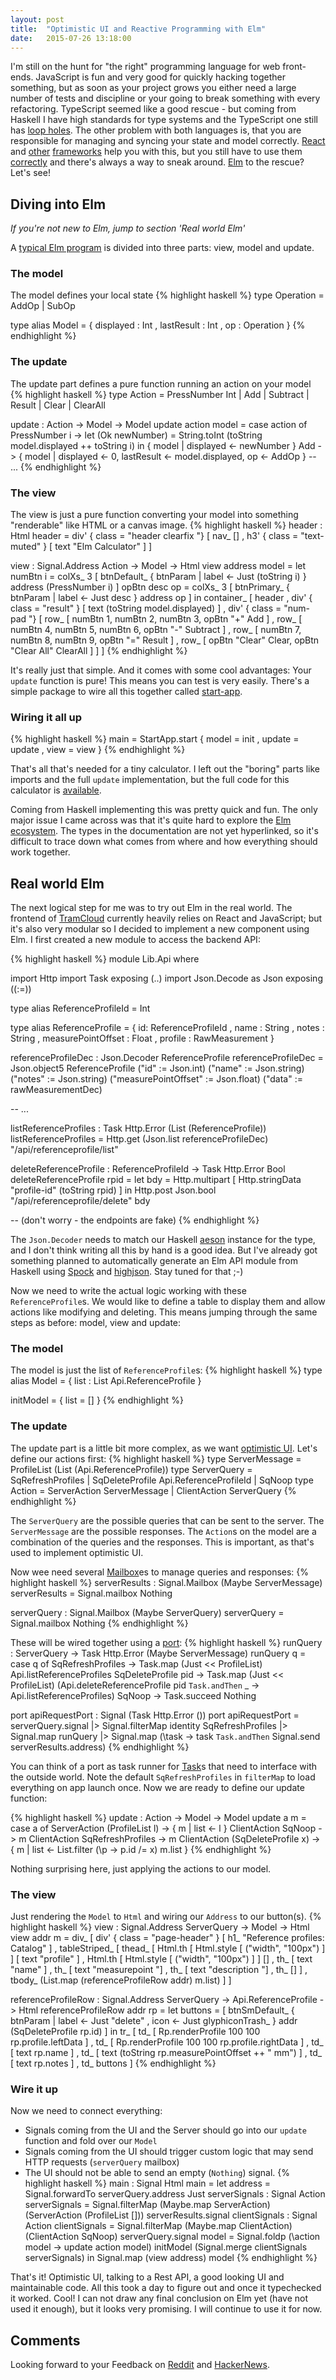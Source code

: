 ```yaml
---
layout: post
title:  "Optimistic UI and Reactive Programming with Elm"
date:   2015-07-26 13:18:00
---
```


I'm still on the hunt for "the right" programming language for web front-ends. JavaScript is fun and very good for quickly hacking together something, but as soon as your project grows you either need a large number of tests and discipline or your going to break something with every refactoring. TypeScript seemed like a good rescue - but coming from Haskell I have high standards for type systems and the TypeScript one still has [loop holes][ts-this]. The other problem with both languages is, that you are responsible for managing and syncing your state and model correctly. [React][react-js] and [other][rxjs] [frameworks][ember] help you with this, but you still have to use them [correctly][flux] and there's always a way to sneak around. [Elm][elm] to the rescue? Let's see!

## Diving into Elm

*If you're not new to Elm, jump to section 'Real world Elm'*

A [typical Elm program][elm-arch] is divided into three parts: view, model and update. 

### The model 

The model defines your local state
{% highlight haskell %}
type Operation
   = AddOp
   | SubOp

type alias Model =
    { displayed : Int
    , lastResult : Int 
    , op : Operation
    }
{% endhighlight %}

### The update

The update part defines a pure function running an action on your model
{% highlight haskell %}
type Action
   = PressNumber Int
   | Add
   | Subtract
   | Result
   | Clear
   | ClearAll

update : Action -> Model -> Model
update action model =
    case action of
        PressNumber i -> 
            let (Ok newNumber) = String.toInt (toString model.displayed ++ toString i)
            in { model | displayed <- newNumber }
        Add ->
            { model | displayed <- 0, lastResult <- model.displayed, op <- AddOp }
        -- ...
{% endhighlight %}

### The view

The view is just a pure function converting your model into something "renderable" like HTML or a canvas image.
{% highlight haskell %}
header : Html
header =
    div' { class = "header clearfix "} 
    [ nav_  []
    , h3' { class = "text-muted" } [ text "Elm Calculator" ]
    ]

view : Signal.Address Action -> Model -> Html
view address model =
    let numBtn i =
            colXs_ 3 [ btnDefault_ { btnParam | label <- Just (toString i) } address (PressNumber i) ]
        opBtn desc op =
            colXs_ 3 [ btnPrimary_ { btnParam | label <- Just desc } address op ]
    in container_ 
        [ header
        , div' { class = "result" } [ text (toString model.displayed) ]
        , div' { class = "num-pad "}
           [ row_ [ numBtn 1, numBtn 2, numBtn 3, opBtn "+" Add ]
           , row_ [ numBtn 4, numBtn 5, numBtn 6, opBtn "-" Subtract ]
           , row_ [ numBtn 7, numBtn 8, numBtn 9, opBtn "=" Result ]
           , row_ [ opBtn "Clear" Clear, opBtn "Clear All" ClearAll ]
           ]
        ]
{% endhighlight %}

It's really just that simple. And it comes with some cool advantages: Your `update` function is pure! This means you can test is very easily. There's a simple package to wire all this together called [start-app][elm-startapp]. 

### Wiring it all up
{% highlight haskell %}
main =
    StartApp.start
    { model = init
    , update = update
    , view = view
    }
{% endhighlight %}

That's all that's needed for a tiny calculator. I left out the "boring" parts like imports and the full `update` implementation, but the full code for this calculator is [available][elm-calc].

Coming from Haskell implementing this was pretty quick and fun. The only major issue I came across was that it's quite hard to explore the [Elm ecosystem][elm-packages]. The types in the documentation are not yet hyperlinked, so it's difficult to trace down what comes from where and how everything should work together.

## Real world Elm

The next logical step for me was to try out Elm in the real world. The frontend of [TramCloud][tc] currently heavily relies on React and JavaScript; but it's also very modular so I decided to implement a new component using Elm. I first created a new module to access the backend API:

{% highlight haskell %}
module Lib.Api where

import Http
import Task exposing (..)
import Json.Decode as Json exposing ((:=))

type alias ReferenceProfileId = Int

type alias ReferenceProfile =
    { id: ReferenceProfileId
    , name : String
    , notes : String
    , measurePointOffset : Float
    , profile : RawMeasurement
    }

referenceProfileDec : Json.Decoder ReferenceProfile
referenceProfileDec =
    Json.object5 ReferenceProfile 
        ("id" := Json.int)
        ("name" := Json.string)
        ("notes" := Json.string)
        ("measurePointOffset" := Json.float)
        ("data" := rawMeasurementDec)

-- ...

listReferenceProfiles : Task Http.Error (List (ReferenceProfile))
listReferenceProfiles =
    Http.get (Json.list referenceProfileDec) "/api/referenceprofile/list"

deleteReferenceProfile : ReferenceProfileId -> Task Http.Error Bool
deleteReferenceProfile rpid =
    let bdy = Http.multipart [ Http.stringData "profile-id" (toString rpid) ]
    in Http.post Json.bool "/api/referenceprofile/delete" bdy

-- (don't worry - the endpoints are fake)
{% endhighlight %}

The `Json.Decoder` needs to match our Haskell [aeson][hs-aeson] instance for the type, and I don't think writing all this by hand is a good idea. But I've already got something planned to automatically generate an Elm API module from Haskell using [Spock][hs-spock] and [highjson][hs-highjson]. Stay tuned for that ;-)

Now we need to write the actual logic working with these `ReferenceProfile`s. We would like to define a table to display them and allow actions like modifying and deleting. This means jumping through the same steps as before: model, view and update:

### The model 

The model is just the list of `ReferenceProfile`s:
{% highlight haskell %}
type alias Model = 
    { list : List Api.ReferenceProfile 
    }

initModel =
    { list = []
    }
{% endhighlight %}

### The update

The update part is a little bit more complex, as we want [optimistic UI][meteor-latency]. Let's define our actions first:
{% highlight haskell %}
type ServerMessage 
    = ProfileList (List (Api.ReferenceProfile))
type ServerQuery 
    = SqRefreshProfiles
    | SqDeleteProfile Api.ReferenceProfileId
    | SqNoop
type Action 
    = ServerAction ServerMessage
    | ClientAction ServerQuery
{% endhighlight %}

The `ServerQuery` are the possible queries that can be sent to the server. The `ServerMessage` are the possible responses. The `Action`s on the model are a combination of the queries and the responses. This is important, as that's used to implement optimistic UI. 

Now wee need several [Mailbox][elm-mailbox]es to manage queries and responses:
{% highlight haskell %}
serverResults : Signal.Mailbox (Maybe ServerMessage)
serverResults =
    Signal.mailbox Nothing

serverQuery : Signal.Mailbox (Maybe ServerQuery)
serverQuery =
    Signal.mailbox Nothing
{% endhighlight %}

These will be wired together using a [port][elm-port]:
{% highlight haskell %}
runQuery : ServerQuery -> Task Http.Error (Maybe ServerMessage)
runQuery q =
    case q of
        SqRefreshProfiles -> 
            Task.map (Just << ProfileList) Api.listReferenceProfiles
        SqDeleteProfile pid ->
            Task.map (Just << ProfileList) (Api.deleteReferenceProfile pid `Task.andThen` \_ -> Api.listReferenceProfiles)
        SqNoop ->
            Task.succeed Nothing

port apiRequestPort : Signal (Task Http.Error ())
port apiRequestPort =
    serverQuery.signal
    |> Signal.filterMap identity SqRefreshProfiles
    |> Signal.map runQuery
    |> Signal.map (\task -> task `Task.andThen` Signal.send serverResults.address)
{% endhighlight %}

You can think of a port as task runner for [Task][elm-task]s that need to interface with the outside world. Note the default `SqRefreshProfiles` in `filterMap` to load everything on app launch once. Now we are ready to define our update function:

{% highlight haskell %}
update : Action -> Model -> Model
update a m =
    case a of
        ServerAction (ProfileList l) -> { m | list <- l }
        ClientAction SqNoop -> m
        ClientAction SqRefreshProfiles -> m
        ClientAction (SqDeleteProfile x) -> { m | list <- List.filter (\p -> p.id /= x) m.list }
{% endhighlight %}

Nothing surprising here, just applying the actions to our model.

### The view

Just rendering the `Model` to `Html` and wiring our `Address` to our button(s).
{% highlight haskell %}
view : Signal.Address ServerQuery -> Model -> Html
view addr m = 
    div_ 
    [ div' { class = "page-header" } [ h1_ "Reference profiles: Catalog" ]
    , tableStriped_
        [ thead_
            [ Html.th [ Html.style [ ("width", "100px") ] ] [ text "profile" ]
            , Html.th [ Html.style [ ("width", "100px") ] ] []
            , th_ [ text "name" ]
            , th_ [ text "measurepoint "]
            , th_ [ text "description "]
            , th_ []
            ]
        , tbody_ (List.map (referenceProfileRow addr) m.list)
        ]
    ]
   
referenceProfileRow : Signal.Address ServerQuery -> Api.ReferenceProfile -> Html
referenceProfileRow addr rp =
    let buttons =
            [ btnSmDefault_ 
                    { btnParam 
                        | label <- Just "delete"
                        , icon <- Just glyphiconTrash_
                    } addr (SqDeleteProfile rp.id)
            ]
    in tr_
        [ td_ [ Rp.renderProfile 100 100 rp.profile.leftData ]
        , td_ [ Rp.renderProfile 100 100 rp.profile.rightData ]
        , td_ [ text rp.name ]
        , td_ [ text (toString rp.measurePointOffset ++ " mm") ]
        , td_ [ text rp.notes ]
        , td_ buttons
        ] 
{% endhighlight %}

### Wire it up

Now we need to connect everything: 

* Signals coming from the UI and the Server should go into our `update` function and fold over our `Model`
* Signals coming from the UI should trigger custom logic that may send HTTP requests (`serverQuery` mailbox)
* The UI should not be able to send an empty (`Nothing`) signal.
{% highlight haskell %}
main : Signal Html
main =
    let address = Signal.forwardTo serverQuery.address Just
        serverSignals : Signal Action
        serverSignals =
            Signal.filterMap (Maybe.map ServerAction) (ServerAction (ProfileList [])) serverResults.signal
        clientSignals : Signal Action
        clientSignals =
            Signal.filterMap (Maybe.map ClientAction) (ClientAction SqNoop) serverQuery.signal
        model =
            Signal.foldp (\action model -> update action model) initModel (Signal.merge clientSignals serverSignals)
    in Signal.map (view address) model
{% endhighlight %}

That's it! Optimistic UI, talking to a Rest API, a good looking UI and maintainable code. All this took a day to figure out and once it typechecked it worked. Cool! I can not draw any final conclusion on Elm yet (have not used it enough), but it looks very promising. I will continue to use it for now.

## Comments

Looking forward to your Feedback on [Reddit][reddit-post] and [HackerNews][hn-post].

[ts-this]: /2015/07/19/typescript-class-method-this.html
[react-js]: https://facebook.github.io/react/
[flux]: https://facebook.github.io/flux/docs/overview.html
[rxjs]: http://reactivex.io/
[ember]: http://emberjs.com/
[elm]: http://elm-lang.org/
[elm-arch]: https://github.com/evancz/elm-architecture-tutorial/
[elm-calc]: https://gist.github.com/agrafix/a267a7e0e34566aad829
[elm-startapp]: http://package.elm-lang.org/packages/evancz/start-app/1.0.1
[elm-packages]: http://package.elm-lang.org/packages
[tc]: https://www.tramcloud.net
[hs-aeson]: http://hackage.haskell.org/package/aeson
[hs-spock]: http://hackage.haskell.org/package/Spock
[hs-highjson]: http://hackage.haskell.org/package/highjson
[meteor-latency]: http://info.meteor.com/blog/optimistic-ui-with-meteor-latency-compensation
[elm-mailbox]: http://package.elm-lang.org/packages/elm-lang/core/2.1.0/Signal#Mailbox
[elm-port]: http://elm-lang.org/guide/interop
[elm-task]: http://package.elm-lang.org/packages/elm-lang/core/2.1.0/Task
[reddit-post]: https://www.reddit.com/r/elm/comments/3enlub/optimistic_ui_and_reactive_programming_with_elm/
[hn-post]: https://news.ycombinator.com/item?id=9950901
